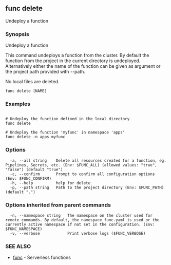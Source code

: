 ## func delete

Undeploy a function

### Synopsis

Undeploy a function

This command undeploys a function from the cluster. By default the function from
the project in the current directory is undeployed. Alternatively either the name
of the function can be given as argument or the project path provided with --path.

No local files are deleted.


```
func delete [NAME]
```

### Examples

```

# Undeploy the function defined in the local directory
func delete

# Undeploy the function 'myfunc' in namespace 'apps'
func delete -n apps myfunc

```

### Options

```
  -a, --all string    Delete all resources created for a function, eg. Pipelines, Secrets, etc. (Env: $FUNC_ALL) (allowed values: "true", "false") (default "true")
  -c, --confirm       Prompt to confirm all configuration options (Env: $FUNC_CONFIRM)
  -h, --help          help for delete
  -p, --path string   Path to the project directory (Env: $FUNC_PATH) (default ".")
```

### Options inherited from parent commands

```
  -n, --namespace string   The namespace on the cluster used for remote commands. By default, the namespace func.yaml is used or the currently active namespace if not set in the configuration. (Env: $FUNC_NAMESPACE)
  -v, --verbose            Print verbose logs ($FUNC_VERBOSE)
```

### SEE ALSO

* [func](func.md)	 - Serverless functions

